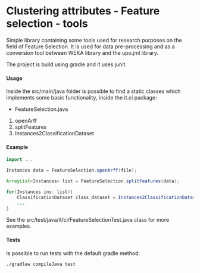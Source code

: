 # Clustering attributes - Feature selection - tools
Simple library containing some tools used for research purposes on the field of Feature Selection.
It is used for data pre-processing and as a conversion tool between WEKA library and the upo.jml library.

The project is build using gradle and it uses junit.

#### Usage
Inside the src/main/java folder is possible to find a static classes which implements some basic functionality,
inside the it.ci package:

- FeatureSelection.java
 1. openArff
 2. splitFeatures
 3. Instances2ClassificationDataset

#### Example

```java
import ...

Instances data = FeatureSelection.openArff(file);

ArrayList<Instances> list = FeatureSelection.splitFeatures(data);

for(Instances ins: list){
    ClassificationDataset class_dataset = Instances2ClassificationDataset(ins);
    ...
}

```

See the src/test/java/it/ci/FeatureSelectionTest.java class for more examples.

#### Tests

Is possible to run tests with the default gradle method:

```bash
./gradlew compileJava test
```

[1]: https://docs.gradle.org/current/userguide/tutorial_gradle_command_line.html

